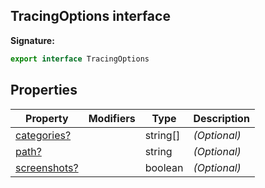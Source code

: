 ## TracingOptions interface

**Signature:**

```typescript
export interface TracingOptions
```

## Properties

| Property                                                  | Modifiers | Type       | Description       |
| --------------------------------------------------------- | --------- | ---------- | ----------------- |
| [categories?](./puppeteer.tracingoptions.categories.md)   |           | string\[\] | <i>(Optional)</i> |
| [path?](./puppeteer.tracingoptions.path.md)               |           | string     | <i>(Optional)</i> |
| [screenshots?](./puppeteer.tracingoptions.screenshots.md) |           | boolean    | <i>(Optional)</i> |
